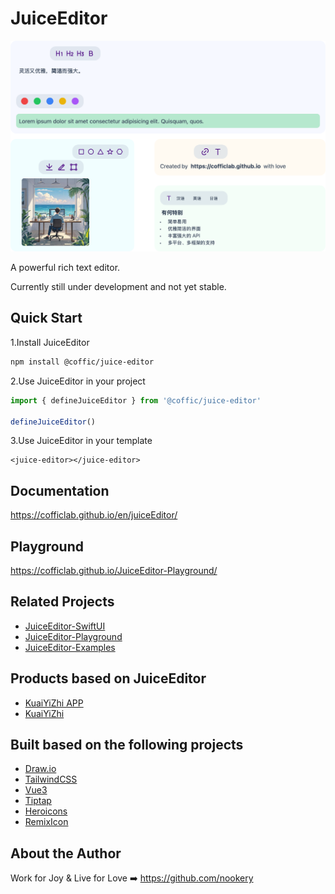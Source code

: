 # JuiceEditor

![JuiceEditor](./docs/hero.png)

A powerful rich text editor.

Currently still under development and not yet stable.

## Quick Start

1.Install JuiceEditor

```bash
npm install @coffic/juice-editor
```

2.Use JuiceEditor in your project

```js
import { defineJuiceEditor } from '@coffic/juice-editor'

defineJuiceEditor()
```

3.Use JuiceEditor in your template

```vue
<juice-editor></juice-editor>
```

## Documentation

<https://cofficlab.github.io/en/juiceEditor/>

## Playground

<https://cofficlab.github.io/JuiceEditor-Playground/>

## Related Projects

-   [JuiceEditor-SwiftUI](https://github.com/cofficlab/JuiceEditor-SwiftUI)
-   [JuiceEditor-Playground](https://github.com/cofficlab/JuiceEditor-Playground)
-   [JuiceEditor-Examples](https://github.com/cofficlab/JuiceEditor-Examples)

## Products based on JuiceEditor

-   [KuaiYiZhi APP](https://apps.apple.com/cn/app/%E5%BF%AB%E6%98%93%E7%9F%A5/id6457892799)
-   [KuaiYiZhi](https://www.kuaiyizhi.cn)

## Built based on the following projects

-   [Draw.io](https://github.com/jgraph/drawio)
-   [TailwindCSS](https://tailwindcss.com/)
-   [Vue3](https://v3.vuejs.org/)
-   [Tiptap](https://tiptap.dev/)
-   [Heroicons](https://heroicons.com)
-   [RemixIcon](https://remixicon.com)

## About the Author

Work for Joy & Live for Love ➡️ <https://github.com/nookery>

